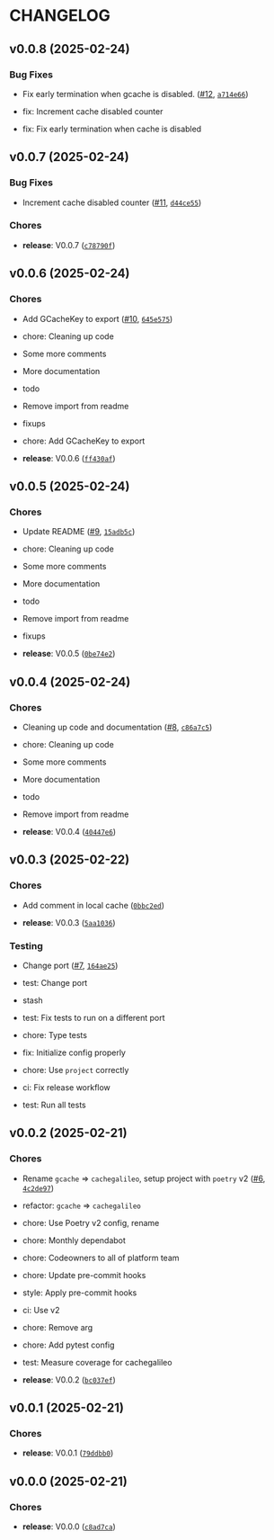 # CHANGELOG


## v0.0.8 (2025-02-24)

### Bug Fixes

- Fix early termination when gcache is disabled.
  ([#12](https://github.com/rungalileo/cachegalileo/pull/12),
  [`a714e66`](https://github.com/rungalileo/cachegalileo/commit/a714e66910b68111923490d012c393bd372fdc49))

* fix: Increment cache disabled counter

* fix: Fix early termination when cache is disabled


## v0.0.7 (2025-02-24)

### Bug Fixes

- Increment cache disabled counter ([#11](https://github.com/rungalileo/cachegalileo/pull/11),
  [`d44ce55`](https://github.com/rungalileo/cachegalileo/commit/d44ce556ade70f5c50116347740cfea663f521fc))

### Chores

- **release**: V0.0.7
  ([`c78790f`](https://github.com/rungalileo/cachegalileo/commit/c78790f9129f8ee4bd07a6333a2b228c069c7adf))


## v0.0.6 (2025-02-24)

### Chores

- Add GCacheKey to export ([#10](https://github.com/rungalileo/cachegalileo/pull/10),
  [`645e575`](https://github.com/rungalileo/cachegalileo/commit/645e575d25d97a3ac8a3ba0e1d0064e2f998e66a))

* chore: Cleaning up code

* Some more comments

* More documentation

* todo

* Remove import from readme

* fixups

* chore: Add GCacheKey to export

- **release**: V0.0.6
  ([`ff430af`](https://github.com/rungalileo/cachegalileo/commit/ff430af8ecbd0895c6ac2e90b0fd5d98c5e1cc20))


## v0.0.5 (2025-02-24)

### Chores

- Update README ([#9](https://github.com/rungalileo/cachegalileo/pull/9),
  [`15adb5c`](https://github.com/rungalileo/cachegalileo/commit/15adb5c8ed5bba4b82061cf05f0235b5be811469))

* chore: Cleaning up code

* Some more comments

* More documentation

* todo

* Remove import from readme

* fixups

- **release**: V0.0.5
  ([`0be74e2`](https://github.com/rungalileo/cachegalileo/commit/0be74e204c5981df6ba37b6f699bb52454af623d))


## v0.0.4 (2025-02-24)

### Chores

- Cleaning up code and documentation ([#8](https://github.com/rungalileo/cachegalileo/pull/8),
  [`c86a7c5`](https://github.com/rungalileo/cachegalileo/commit/c86a7c5ad732dc4d030e1b3211d010a3f5915b03))

* chore: Cleaning up code

* Some more comments

* More documentation

* todo

* Remove import from readme

- **release**: V0.0.4
  ([`40447e6`](https://github.com/rungalileo/cachegalileo/commit/40447e6ee0c9f05f61bb7ff874774e4caac77395))


## v0.0.3 (2025-02-22)

### Chores

- Add comment in local cache
  ([`0bbc2ed`](https://github.com/rungalileo/cachegalileo/commit/0bbc2ede275fd735f35e47e4ff7e6a17b76575d2))

- **release**: V0.0.3
  ([`5aa1036`](https://github.com/rungalileo/cachegalileo/commit/5aa103632fb3a9e1a37d0d57979c46d5062e2947))

### Testing

- Change port ([#7](https://github.com/rungalileo/cachegalileo/pull/7),
  [`164ae25`](https://github.com/rungalileo/cachegalileo/commit/164ae25343c346a621dd159cf4d45b4df671f1ba))

* test: Change port

* stash

* test: Fix tests to run on a different port

* chore: Type tests

* fix: Initialize config properly

* chore: Use `project` correctly

* ci: Fix release workflow

* test: Run all tests


## v0.0.2 (2025-02-21)

### Chores

- Rename `gcache` => `cachegalileo`, setup project with `poetry` v2
  ([#6](https://github.com/rungalileo/cachegalileo/pull/6),
  [`4c2de97`](https://github.com/rungalileo/cachegalileo/commit/4c2de976c78a4bde4fd8bfa7b2212d53563b3eba))

* refactor: `gcache` => `cachegalileo`

* chore: Use Poetry v2 config, rename

* chore: Monthly dependabot

* chore: Codeowners to all of platform team

* chore: Update pre-commit hooks

* style: Apply pre-commit hooks

* ci: Use v2

* chore: Remove arg

* chore: Add pytest config

* test: Measure coverage for cachegalileo

- **release**: V0.0.2
  ([`bc037ef`](https://github.com/rungalileo/cachegalileo/commit/bc037ef5fee472b23d8b8d1556472d2c196e2acf))


## v0.0.1 (2025-02-21)

### Chores

- **release**: V0.0.1
  ([`79ddbb0`](https://github.com/rungalileo/cachegalileo/commit/79ddbb0a39b16bf75c896f82bb3e44d09621e9a5))


## v0.0.0 (2025-02-21)

### Chores

- **release**: V0.0.0
  ([`c8ad7ca`](https://github.com/rungalileo/cachegalileo/commit/c8ad7ca84baa8f4a2642b6fee756047d769589b4))
